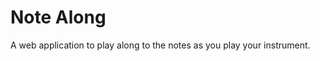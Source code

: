 <!-- Heading -->
# Note Along

<!-- Description -->
A web application to play along to the notes as you play your instrument.
